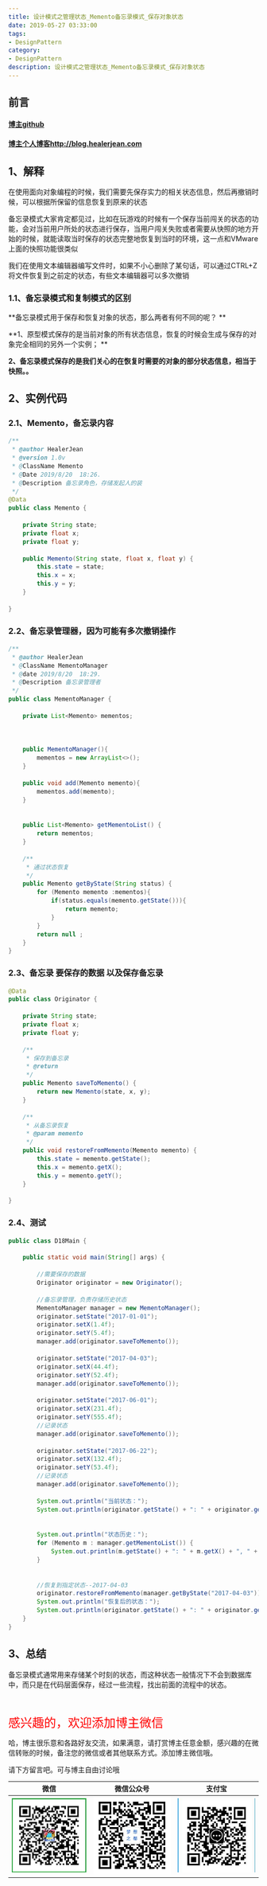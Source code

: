 ```yaml
---
title: 设计模式之管理状态_Memento备忘录模式_保存对象状态
date: 2019-05-27 03:33:00
tags: 
- DesignPattern
category: 
- DesignPattern
description: 设计模式之管理状态_Memento备忘录模式_保存对象状态
---
```


<!-- 

https://raw.githubusercontent.com/HealerJean/HealerJean.github.io/master/blogImages/
　　首行缩进

<font  clalss="healerColor" color="red" size="5" >     </font>

<font  clalss="healerSize"  size="5" >     </font>
-->




## 前言

#### [博主github](https://github.com/HealerJean)
#### [博主个人博客http://blog.healerjean.com](http://HealerJean.github.io)    



## 1、解释





在使用面向对象编程的时候，我们需要先保存实力的相关状态信息，然后再撤销时候，可以根据所保留的信息恢复到原来的状态   



备忘录模式大家肯定都见过，比如在玩游戏的时候有一个保存当前闯关的状态的功能，会对当前用户所处的状态进行保存，当用户闯关失败或者需要从快照的地方开始的时候，就能读取当时保存的状态完整地恢复到当时的环境，这一点和VMware上面的快照功能很类似     

我们在使用文本编辑器编写文件时，如果不小心删除了某句话，可以通过CTRL+Z 将文件恢复到之前定的状态，有些文本编辑器可以多次撤销    



### 1.1、备忘录模式和复制模式的区别

**备忘录模式用于保存和恢复对象的状态，那么两者有何不同的呢？     **

**1、原型模式保存的是当前对象的所有状态信息，恢复的时候会生成与保存的对象完全相同的另外一个实例；     **

**2、备忘录模式保存的是我们关心的在恢复时需要的对象的部分状态信息，相当于快照。。**



## 2、实例代码



### 2.1、Memento，备忘录内容

```java
/**
 * @author HealerJean
 * @version 1.0v
 * @ClassName Memento
 * @Date 2019/8/20  18:26.
 * @Description 备忘录角色，存储发起人的装
 */
@Data
public class Memento {

    private String state;
    private float x;
    private float y;

    public Memento(String state, float x, float y) {
        this.state = state;
        this.x = x;
        this.y = y;
    }

}

```



### 2.2、备忘录管理器，因为可能有多次撤销操作

```java
/**
 * @author HealerJean
 * @ClassName MementoManager
 * @date 2019/8/20  18:29.
 * @Description 备忘录管理者
 */
public class MementoManager {

    private List<Memento> mementos;



    public MementoManager(){
        mementos = new ArrayList<>();
    }

    public void add(Memento memento){
        mementos.add(memento);
    }


    public List<Memento> getMementoList() {
        return mementos;
    }

    /**
     * 通过状态恢复
     */
    public Memento getByState(String status) {
        for (Memento memento :mementos){
            if(status.equals(memento.getState())){
                return memento;
            }
        }
        return null ;
    }
}

```



### 2.3、备忘录 要保存的数据 以及保存备忘录

```java
@Data
public class Originator {

    private String state;
    private float x;
    private float y;

    /**
     * 保存到备忘录
     * @return
     */
    public Memento saveToMemento() {
        return new Memento(state, x, y);
    }

    /**
     * 从备忘录恢复
     * @param memento
     */
    public void restoreFromMemento(Memento memento) {
        this.state = memento.getState();
        this.x = memento.getX();
        this.y = memento.getY();
    }

}

```



### 2.4、测试

```java
public class D18Main {

    public static void main(String[] args) {

        //需要保存的数据
        Originator originator = new Originator();

        //备忘录管理，负责存储历史状态
        MementoManager manager = new MementoManager();
        originator.setState("2017-01-01");
        originator.setX(1.4f);
        originator.setY(5.4f);
        manager.add(originator.saveToMemento());

        originator.setState("2017-04-03");
        originator.setX(44.4f);
        originator.setY(52.4f);
        manager.add(originator.saveToMemento());

        originator.setState("2017-06-01");
        originator.setX(231.4f);
        originator.setY(555.4f);
        //记录状态
        manager.add(originator.saveToMemento());

        originator.setState("2017-06-22");
        originator.setX(132.4f);
        originator.setY(53.4f);
        //记录状态
        manager.add(originator.saveToMemento());

        System.out.println("当前状态：");
        System.out.println(originator.getState() + ": " + originator.getX() + ", " + originator.getY());


        System.out.println("状态历史：");
        for (Memento m : manager.getMementoList()) {
            System.out.println(m.getState() + ": " + m.getX() + ", " + m.getY());
        }


        //恢复到指定状态--2017-04-03
        originator.restoreFromMemento(manager.getByState("2017-04-03"));
        System.out.println("恢复后的状态：");
        System.out.println(originator.getState() + ": " + originator.getX() + ", " + originator.getY());
    }
}
```





## 3、总结

备忘录模式通常用来存储某个时刻的状态，而这种状态一般情况下不会到数据库中，而只是在代码层面保存，经过一些流程，找出前面的流程中的状态。













<br/>
<br/>

<font  color="red" size="5" >     
感兴趣的，欢迎添加博主微信
 </font>

<br/>



哈，博主很乐意和各路好友交流，如果满意，请打赏博主任意金额，感兴趣的在微信转账的时候，备注您的微信或者其他联系方式。添加博主微信哦。    

请下方留言吧。可与博主自由讨论哦

|微信 | 微信公众号|支付宝|
|:-------:|:-------:|:------:|
| ![微信](https://raw.githubusercontent.com/HealerJean/HealerJean.github.io/master/assets/img/tctip/weixin.jpg)|![微信公众号](https://raw.githubusercontent.com/HealerJean/HealerJean.github.io/master/assets/img/my/qrcode_for_gh_a23c07a2da9e_258.jpg)|![支付宝](https://raw.githubusercontent.com/HealerJean/HealerJean.github.io/master/assets/img/tctip/alpay.jpg) |



<!-- Gitalk 评论 start  -->

<link rel="stylesheet" href="https://unpkg.com/gitalk/dist/gitalk.css">
<script src="https://unpkg.com/gitalk@latest/dist/gitalk.min.js"></script> 
<div id="gitalk-container"></div>    
 <script type="text/javascript">
    var gitalk = new Gitalk({
		clientID: `1d164cd85549874d0e3a`,
		clientSecret: `527c3d223d1e6608953e835b547061037d140355`,
		repo: `HealerJean.github.io`,
		owner: 'HealerJean',
		admin: ['HealerJean'],
		id: 'qBQvKbgjTuEANnOo',
    });
    gitalk.render('gitalk-container');
</script> 


<!-- Gitalk end -->

